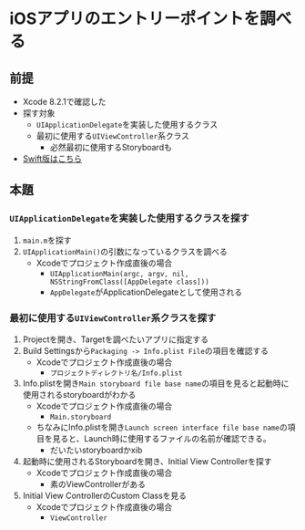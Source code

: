 # iOSアプリのエントリーポイントを調べる

## 前提

- Xcode 8.2.1で確認した
- 探す対象
    - `UIApplicationDelegate`を実装した使用するクラス
    - 最初に使用する`UIViewController`系クラス
        - 必然最初に使用するStoryboardも
- [Swift版はこちら](../swift/ios-app-entrypoint.md)

## 本題

### `UIApplicationDelegate`を実装した使用するクラスを探す

1. `main.m`を探す
2. `UIApplicationMain()`の引数になっているクラスを調べる
    - Xcodeでプロジェクト作成直後の場合
        - `UIApplicationMain(argc, argv, nil, NSStringFromClass([AppDelegate class]))`
        - `AppDelegate`がApplicationDelegateとして使用される

### 最初に使用する`UIViewController`系クラスを探す

1. Projectを開き、Targetを調べたいアプリに指定する
2. Build Settingsから`Packaging -> Info.plist File`の項目を確認する
    - Xcodeでプロジェクト作成直後の場合
        - `プロジェクトディレクトリ名/Info.plist`
3. Info.plistを開き`Main storyboard file base name`の項目を見ると起動時に使用されるstoryboardがわかる
    - Xcodeでプロジェクト作成直後の場合
        - `Main.storyboard`
    - ちなみにInfo.plistを開き`Launch screen interface file base name`の項目を見ると、Launch時に使用するファイルの名前が確認できる。
        - だいたいstoryboardかxib
4. 起動時に使用されるStoryboardを開き、Initial View Controllerを探す
    - Xcodeでプロジェクト作成直後の場合
        - 素のViewControllerがある
5. Initial View ControllerのCustom Classを見る
    - Xcodeでプロジェクト作成直後の場合
        - `ViewController`
